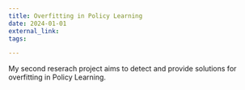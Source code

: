 ```yaml
---
title: Overfitting in Policy Learning
date: 2024-01-01
external_link: 
tags:

---
```


My second reserach project aims to detect and provide solutions for overfitting in Policy Learning.

<!--more-->
